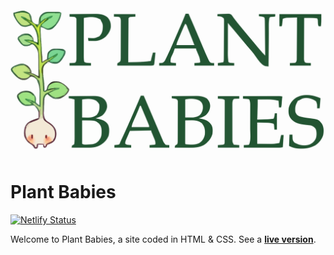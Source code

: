 ![](images/logo.svg)

# Plant Babies

[![Netlify Status](https://api.netlify.com/api/v1/badges/76012fdc-0fb6-4455-9afc-2100c7330026/deploy-status)](https://app.netlify.com/sites/ornate-madeleine-8cd07d/deploys)

Welcome to Plant Babies, a site coded in HTML & CSS. See a **[live version](https://ornate-madeleine-8cd07d.netlify.app/)**. 

